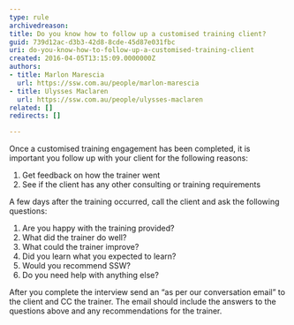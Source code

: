 ```yaml
---
type: rule
archivedreason: 
title: Do you know how to follow up a customised training client?
guid: 739d12ac-d3b3-42d8-8cde-45d87e031fbc
uri: do-you-know-how-to-follow-up-a-customised-training-client
created: 2016-04-05T13:15:09.0000000Z
authors:
- title: Marlon Marescia
  url: https://ssw.com.au/people/marlon-marescia
- title: Ulysses Maclaren
  url: https://ssw.com.au/people/ulysses-maclaren
related: []
redirects: []

---
```


Once a customised training engagement has been completed, it is important you follow up with your client for the following reasons:

1. Get feedback on how the trainer went
2. See if the client has any other consulting or training requirements

A few days after the training occurred, call the client and ask the following questions:

<!--endintro-->

1. Are you happy with the training provided?
2. What did the trainer do well?
3. What could the trainer improve?
4. Did you learn what you expected to learn?
5. Would you recommend SSW?
6. Do you need help with anything else?


After you complete the interview send an “as per our conversation email” to the client and CC the trainer. The email should include the answers to the questions above and any recommendations for the trainer.
